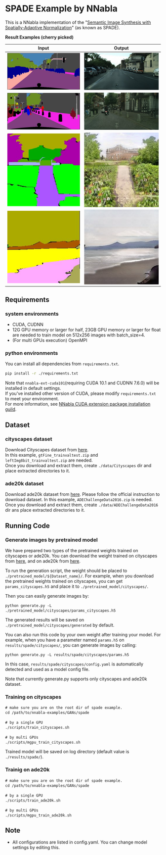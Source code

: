 # SPADE Example by NNabla
This is a NNabla implementation of the 
"[Semantic Image Synthesis with Spatially-Adaptive Normalization](https://arxiv.org/abs/1903.07291)" (as known as SPADE).

__Result Examples (cherry picked)__

| Input                  | Output                  |
| :--------------------: | :---------------------: |
| ![](./imgs/cityscapes_input1.jpg) | ![](./imgs/cityscapes_output1.jpg) |
| ![](./imgs/cityscapes_input2.jpg) | ![](./imgs/cityscapes_output2.jpg) |
| ![](./imgs/ade20k_input1.jpg) | ![](./imgs/ade20k_output1.jpg) |
| ![](./imgs/ade20k_input2.jpg) | ![](./imgs/ade20k_output2.jpg) |

## Requirements
### system environments
* CUDA, CUDNN
* 12G GPU memory or larger for half, 23GB GPU memory or larger for float are needed to train model on 512x256 images with batch_size=4.
* (For multi GPUs execution) OpenMPI

### python environments
You can install all dependencies from `requirements.txt`.
```bash
pip install -r ./requirements.txt
``` 

Note that `nnabla-ext-cuda101`(requiring CUDA 10.1 and CUDNN 7.6.0) will be installed in default settings.  
If you've installed other version of CUDA, please modify `requirements.txt` to meet your environment.  
For more information, see [NNabla CUDA extension package installation guild](https://nnabla.readthedocs.io/en/latest/python/pip_installation_cuda.html).

## Dataset

### cityscapes dataset
Download Cityscapes dataset from [here](https://www.cityscapes-dataset.com/).  
In this example, `gtFine_trainvaltest.zip` and `leftImg8bit_trainvaltest.zip` are needed.  
Once you download and extract them, create `./data/Cityscapes` dir and place extracted directories to it.

### ade20k dataset
Download ade20k dataset from [here](http://sceneparsing.csail.mit.edu/index_challenge.html).
Please follow the official instruction to download dataset.
In this example, `ADEChallengeData2016.zip` is needed. 
Once you download and extract them, create `./data/ADEChallengeData2016` dir ans place extracted directories to it.

## Running Code

### Generate images by pretrained model
We have prepared two types of the pretrained weights trained on cityscapes or ade20k.
You can download the weight trained on cityscapes from [here](https://nnabla.org/pretrained-models/nnabla-examples/GANs/spade/params_cityscapes.h5),
and on ade20k from [here](https://nnabla.org/pretrained-models/nnabla-examples/GANs/spade/params_ade20k.h5).

To run the generation script, the weight should be placed to `./pretrained_model/${Dataset_name}/`.
For example, when you download the pretrained weights trained on cityscapes, you can get `params_cityscapes.h5`
and place it to `./pretrained_model/cityscapes/`.

Then you can easily generate images by:
```shell script
python generate.py -L ./pretrained_model/cityscapes/params_cityscapes.h5
```

The generated results will be saved on `./pretrained_model/cityscapes/generated` by default.

You can also run this code by your own weight after training your model.
For example, when you have a parameter named `params.h5` on `results/spade/cityscapes/`,
you can generate images by calling:
```shell script
python generate.py -L results/spade/cityscapes/params.h5
```
In this case, `results/spade/cityscapes/config.yaml` is automatically detected and used as a model config file.

Note that currently generate.py supports only cityscapes and ade20k dataset.

### Training on cityscapes
```
# make sure you are on the root dir of spade example.
cd /path/to/nnabla-examples/GANs/spade

# by a single GPU
./scripts/train_cityscapes.sh 

# by multi GPUs
./scripts/mgpu_train_cityscapes.sh 
```
Trained model will be saved on log directory (default value is `./results/spade/`).

### Trainig on ade20k
```
# make sure you are on the root dir of spade example.
cd /path/to/nnabla-examples/GANs/spade

# by a single GPU
./scripts/train_ade20k.sh 

# by multi GPUs
./scripts/mgpu_train_ade20k.sh 
```

## Note 
* All configurations are listed in config.yaml. You can change model settings by editing this.

